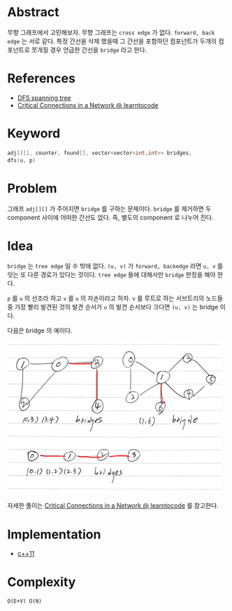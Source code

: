 # Abstract

무향 그래프에서 고민해보자. 무향 그래프는 `cross edge` 가
없다. `forward, back edge` 는 서로 같다. 특정 간선을 삭제 했을때 그
간선을 포함하던 컴포넌트가 두개의 컴포넌트로 쪼개질 경우 언급한 간선을
`bridge` 라고 한다.

# References

* [DFS spanning tree](/fundamentals/graph/dfsspanningtree/README.md)
* [Critical Connections in a Network @ learntocode](/leetcode/CriticalConnectionsinaNetwork)

# Keyword

```cpp
adj[][], counter, found[], vector<vector<int,int>> bridges, 
dfs(u, p)
```

# Problem

그래프 `adj[][]` 가 주어지면 `bridge` 를 구하는 문제이다. `bridge` 를
제거하면 두 component 사이에 어떠한 간선도 없다. 즉, 별도의 component
로 나누어 진다.

# Idea

`bridge` 는 `tree edge` 일 수 밖에 없다. `(u, v)` 가 `forward,
backedge` 라면 `u, v` 를 잇는 또 다른 경로가 있다는 것이다. `tree
edge` 들에 대해서만 `bridge` 판정을 해야 한다.

`p` 를 `u` 의 선조라 하고 `v` 를 `u` 의 자손이라고 하자. `v` 를 루트로
하는 서브트리의 노드들 중 가장 빨리 발견된 것의 발견 순서가 `u` 의
발견 순서보다 크다면 `(u, v)` 는 bridge 이다.

다음은 bridge 의 예이다.

![](bridge.png)

자세한 풀이는 [Critical Connections in a Network @
learntocode](/leetcode/CriticalConnectionsinaNetwork) 를 참고한다.

# Implementation

* [c++11](a.cpp)

# Complexity

```
O(E+V) O(N)
```
